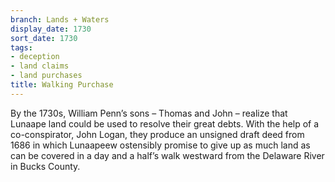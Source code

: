 ```yaml
---
branch: Lands + Waters
display_date: 1730
sort_date: 1730
tags:
- deception
- land claims
- land purchases
title: Walking Purchase
---
```


By the 1730s, William Penn’s sons – Thomas and John – realize that Lunaape land could be used to resolve their great debts. With the help of a co-conspirator, John Logan, they produce an unsigned draft deed from 1686 in which Lunaapeew ostensibly promise to give up as much land as can be covered in a day and a half’s walk westward from the Delaware River in Bucks County.